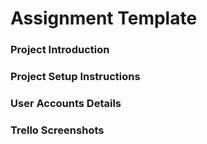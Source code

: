 # Assignment Template
### Project Introduction

### Project Setup Instructions

### User Accounts Details

### Trello Screenshots
